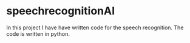 # speechrecognitionAI
In this project I have have written code for the speech recognition.
The code is written in python.
